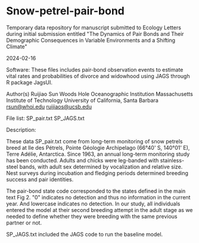 # Snow-petrel-pair-bond
Temporary data repository for manuscript submitted to Ecology Letters during initial submission entitled "The Dynamics of Pair Bonds and Their Demographic
Consequences in Variable Environments and a Shifting Climate"

2024-02-16

Software:
These files includes pair-bond observation events to estimate vital rates and probabilities of divorce and widowhood using JAGS through R package JagsUI. 

Author(s)
Ruijiao Sun
Woods Hole Oceanographic Institution
Massachusetts Institute of Technology
University of California, Santa Barbara
rsun@whoi.edu
ruijiaos@ucsb.edu

File list:
SP_pair.txt
SP_JAGS.txt

Description:

These data SP_pair.txt come from long-term monitoring of snow petrels breed at Ile des Pétrels, Pointe Géologie Archipelago (66°40' S, 140°01' E), Terre Adélie, Antarctica. Since 1963, an annual long-term monitoring study has been conducted. Adults and chicks were leg-banded with stainless-steel bands, with adult sex determined by vocalization and relative size. Nest surveys during incubation and fledging periods determined breeding success and pair identities.

The pair-bond state code corresponded to the states defined in the main text Fig 2. "0" indicates no detection and thus no information in the current year. And lowercase indicates no detection. In our study, all individuals entered the model at their second breeding attempt in the adult stage as we needed to define whether they were breeding with the same previous partner or not. 

SP_JAGS.txt included the JAGS code to run the baseline model.
